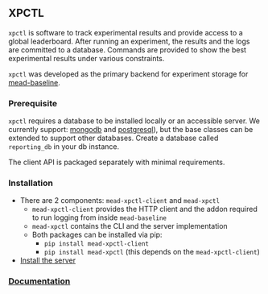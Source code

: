 ## XPCTL

`xpctl` is software to track experimental results and provide access to a global leaderboard. After running an experiment, the results and the logs are committed to a database. Commands are provided to show the best experimental results under various constraints.

`xpctl` was developed as the primary backend for experiment storage for [mead-baseline](https://github.com/dpressel/mead-baseline/).

### Prerequisite

`xpctl` requires a database to be installed locally or an accessible server. We currently support:  [mongodb](https://docs.mongodb.com/) and [postgresql](https://www.postgresql.org/)), but the base classes can be extended to support other databases. Create a database called `reporting_db` in your db instance.

The client API is packaged separately with minimal requirements.

 
### Installation

- There are 2 components: `mead-xpctl-client` and `mead-xpctl`
  - `mead-xpctl-client` provides the HTTP client and the addon required to run logging from inside `mead-baseline`
  - `mead-xpctl` contains the CLI and the server implementation
  - Both packages can be installed via pip:
    - `pip install mead-xpctl-client`
    - `pip install mead-xpctl` (this depends on the `mead-xpctl-client`)
-  [Install the server](https://github.com/mead-ml/xpctl/blob/master/orchestration/README.md)

### [Documentation](https://github.com/mead-ml/xpctl/blob/master/docs/main.md)
